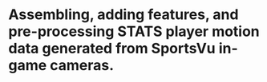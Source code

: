 # Assembling, adding features, and pre-processing STATS player motion data generated from SportsVu in-game cameras.
